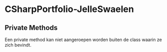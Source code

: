 # CSharpPortfolio-JelleSwaelen

## Private Methods

Een private method kan niet aangeroepen worden buiten de class waarin ze zich bevindt.
